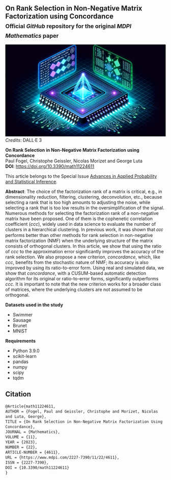 ## On Rank Selection in Non-Negative Matrix Factorization using Concordance</br><sub>Official *GitHub* repository for the original *MDPI Mathematics* paper</sub>

![Graphical_abstract](images/graphical_abstract.png)
*Credits*: DALL·E 3

**On Rank Selection in Non-Negative Matrix Factorization using Concordance**<br>
Paul Fogel, Christophe Geissler, Nicolas Morizet and George Luta<br>
**DOI**: https://doi.org/10.3390/math11224611

This article belongs to the Special Issue [Advances in Applied Probability and Statistical Inference](https://www.mdpi.com/journal/mathematics/special_issues/Advances_Applied_Probability_Statistical_Inference).

**Abstract**: The choice of the factorization rank of a matrix is critical, e.g., in dimensionality reduction,
filtering, clustering, deconvolution, etc., because selecting a rank that is too high amounts to adjusting the noise,
while selecting a rank that is too low results in the oversimplification of the signal.
Numerous methods for selecting the factorization rank of a non-negative matrix have been proposed.
One of them is the cophenetic correlation coefficient (*ccc*), widely used in data science to evaluate the number of
clusters in a hierarchical clustering. In previous work, it was shown that 𝑐𝑐𝑐 performs better than other methods
for rank selection in non-negative matrix factorization (NMF) when the underlying structure of the matrix consists
of orthogonal clusters. In this article, we show that using the ratio of *ccc* to the approximation error significantly
improves the accuracy of the rank selection. We also propose a new criterion, *concordance*, which, like *ccc*,
benefits from the stochastic nature of NMF; its accuracy is also improved by using its ratio-to-error form.
Using real and simulated data, we show that *concordance*, with a CUSUM-based automatic detection algorithm
for its original or ratio-to-error forms, significantly outperforms *ccc*.
It is important to note that the new criterion works for a broader class of matrices,
where the underlying clusters are not assumed to be orthogonal.

**Datasets used in the study**</br>
- Swimmer
- Sausage
- Brunet
- MNIST

**Requirements**
- Python 3.9.0
- scikit-learn 
- pandas 
- numpy 
- scipy 
- tqdm

## Citation
```
@Article{math11224611,
AUTHOR = {Fogel, Paul and Geissler, Christophe and Morizet, Nicolas and Luta, George},
TITLE = {On Rank Selection in Non-Negative Matrix Factorization Using Concordance},
JOURNAL = {Mathematics},
VOLUME = {11},
YEAR = {2023},
NUMBER = {22},
ARTICLE-NUMBER = {4611},
URL = {https://www.mdpi.com/2227-7390/11/22/4611},
ISSN = {2227-7390},
DOI = {10.3390/math11224611}
}
```